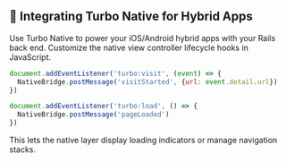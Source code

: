 ## 📱 Integrating Turbo Native for Hybrid Apps
Use Turbo Native to power your iOS/Android hybrid apps with your Rails back end. Customize the native view controller lifecycle hooks in JavaScript.

```javascript
document.addEventListener('turbo:visit', (event) => {
  NativeBridge.postMessage('visitStarted', {url: event.detail.url})
})

document.addEventListener('turbo:load', () => {
  NativeBridge.postMessage('pageLoaded')
})
```

This lets the native layer display loading indicators or manage navigation stacks.